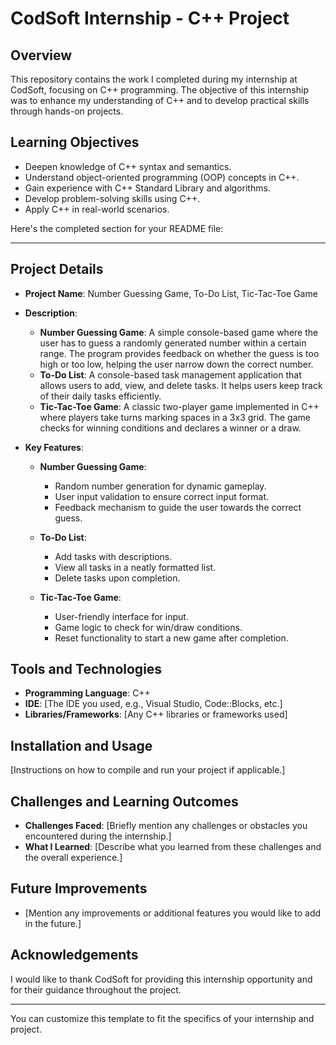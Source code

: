 # CodSoft Internship - C++ Project

## Overview

This repository contains the work I completed during my internship at CodSoft, focusing on C++ programming. The objective of this internship was to enhance my understanding of C++ and to develop practical skills through hands-on projects.

## Learning Objectives

- Deepen knowledge of C++ syntax and semantics.
- Understand object-oriented programming (OOP) concepts in C++.
- Gain experience with C++ Standard Library and algorithms.
- Develop problem-solving skills using C++.
- Apply C++ in real-world scenarios.

Here's the completed section for your README file:

---

## Project Details

- **Project Name**: Number Guessing Game, To-Do List, Tic-Tac-Toe Game

- **Description**: 
  - **Number Guessing Game**: A simple console-based game where the user has to guess a randomly generated number within a certain range. The program provides feedback on whether the guess is too high or too low, helping the user narrow down the correct number.
  - **To-Do List**: A console-based task management application that allows users to add, view, and delete tasks. It helps users keep track of their daily tasks efficiently.
  - **Tic-Tac-Toe Game**: A classic two-player game implemented in C++ where players take turns marking spaces in a 3x3 grid. The game checks for winning conditions and declares a winner or a draw.

- **Key Features**:
  - **Number Guessing Game**:
    - Random number generation for dynamic gameplay.
    - User input validation to ensure correct input format.
    - Feedback mechanism to guide the user towards the correct guess.
  
  - **To-Do List**:
    - Add tasks with descriptions.
    - View all tasks in a neatly formatted list.
    - Delete tasks upon completion.

  - **Tic-Tac-Toe Game**:
    - User-friendly interface for input.
    - Game logic to check for win/draw conditions.
    - Reset functionality to start a new game after completion.
  
## Tools and Technologies

- **Programming Language**: C++
- **IDE**: [The IDE you used, e.g., Visual Studio, Code::Blocks, etc.]
- **Libraries/Frameworks**: [Any C++ libraries or frameworks used]

## Installation and Usage

[Instructions on how to compile and run your project if applicable.]

## Challenges and Learning Outcomes

- **Challenges Faced**: [Briefly mention any challenges or obstacles you encountered during the internship.]
- **What I Learned**: [Describe what you learned from these challenges and the overall experience.]

## Future Improvements

- [Mention any improvements or additional features you would like to add in the future.]

## Acknowledgements

I would like to thank CodSoft for providing this internship opportunity and for their guidance throughout the project.

---

You can customize this template to fit the specifics of your internship and project.
